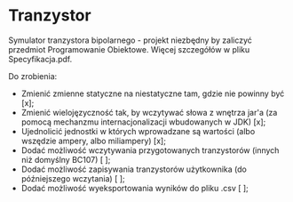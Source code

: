 # Tranzystor
Symulator tranzystora bipolarnego - projekt niezbędny by zaliczyć przedmiot Programowanie Obiektowe.
Więcej szczegółów w pliku Specyfikacja.pdf.

Do zrobienia:
 - Zmienić zmienne statyczne na niestatyczne tam, gdzie nie powinny być 							[x];
 - Zmienić wielojęzyczność tak, by wczytywać słowa z wnętrza jar'a (za pomocą mechanzmu internacjonalizacji wbudowanych w JDK)	[x];
 - Ujednolicić jednostki w których wprowadzane są wartości (albo wszędzie ampery, albo miliampery)				[x];
 - Dodać możliwość wczytywania przygotowanych tranzystorów (innych niż domyślny BC107) 						[ ];
 - Dodać możliwość zapisywania tranzystorów użytkownika (do późniejszego wczytania)						[ ];
 - Dodać możliwość wyeksportowania wyników do pliku .csv									[ ];
